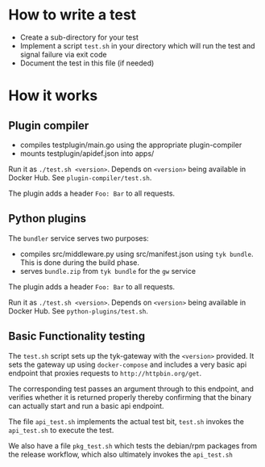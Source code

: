 # How to write a test
- Create a sub-directory for your test
- Implement a script `test.sh` in your directory which will run the test and signal failure via exit code
- Document the test in this file (if needed)

# How it works
## Plugin compiler
- compiles testplugin/main.go using the appropriate plugin-compiler
- mounts testplugin/apidef.json into apps/

Run it as `./test.sh <version>`. Depends on `<version>` being available in Docker Hub. See `plugin-compiler/test.sh`.

The plugin adds a header `Foo: Bar` to all requests.

## Python plugins
The `bundler` service serves two purposes:
- compiles src/middleware.py using src/manifest.json using `tyk bundle`. This is done during the build phase.
- serves `bundle.zip` from `tyk bundle` for the `gw` service

The plugin adds a header `Foo: Bar` to all requests. 

Run it as `./test.sh <version>`. Depends on `<version>` being available in Docker Hub. See `python-plugins/test.sh`.

## Basic Functionality testing
The `test.sh` script sets up the tyk-gateway with the `<version>` provided.
It sets the gateway up using `docker-compose` and includes a very basic api endpoint that
proxies requests to `http://httpbin.org/get`.

The corresponding test passes an argument through to this endpoint, and verifies whether it is
returned properly thereby confirming that the binary can actually start and run a basic api endpoint.

The file `api_test.sh` implements the actual test bit, `test.sh` invokes the `api_test.sh` to execute the
test.

We also have a file `pkg_test.sh` which tests the debian/rpm packages from the release workflow, which
also ultimately invokes the `api_test.sh`
